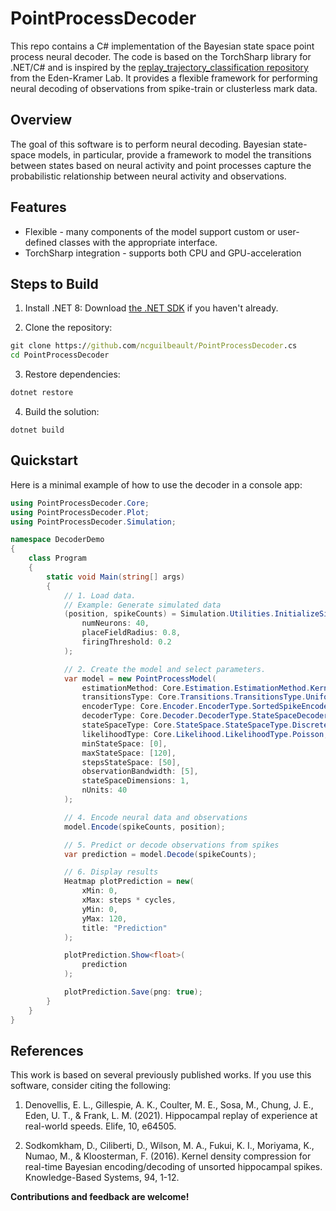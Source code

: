 # PointProcessDecoder

This repo contains a C# implementation of the Bayesian state space point process neural decoder. The code is based on the TorchSharp library for .NET/C# and is inspired by the [replay_trajectory_classification repository](https://github.com/Eden-Kramer-Lab/replay_trajectory_classification) from the Eden-Kramer Lab. It provides a flexible framework for performing neural decoding of observations from spike-train or clusterless mark data.

## Overview

The goal of this software is to perform neural decoding. Bayesian state-space models, in particular, provide a framework to model the transitions between states based on neural activity and point processes capture the probabilistic relationship between neural activity and observations.

## Features

* Flexible - many components of the model support custom or user-defined classes with the appropriate interface.
* TorchSharp integration - supports both CPU and GPU-acceleration

## Steps to Build

1. Install .NET 8:
Download [the .NET SDK](https://dotnet.microsoft.com/download) if you haven't already.

2. Clone the repository:

```cmd
git clone https://github.com/ncguilbeault/PointProcessDecoder.cs
cd PointProcessDecoder
```

3. Restore dependencies:

```cmd
dotnet restore
```

4. Build the solution:

```
dotnet build
```

## Quickstart

Here is a minimal example of how to use the decoder in a console app:

```csharp
using PointProcessDecoder.Core;
using PointProcessDecoder.Plot;
using PointProcessDecoder.Simulation;

namespace DecoderDemo
{
    class Program
    {
        static void Main(string[] args)
        {
            // 1. Load data.
            // Example: Generate simulated data
            (position, spikeCounts) = Simulation.Utilities.InitializeSimulation1D(
                numNeurons: 40,
                placeFieldRadius: 0.8,
                firingThreshold: 0.2
            );

            // 2. Create the model and select parameters.
            var model = new PointProcessModel(
                estimationMethod: Core.Estimation.EstimationMethod.KernelDensity,
                transitionsType: Core.Transitions.TransitionsType.Uniform,
                encoderType: Core.Encoder.EncoderType.SortedSpikeEncoder,
                decoderType: Core.Decoder.DecoderType.StateSpaceDecoder,
                stateSpaceType: Core.StateSpace.StateSpaceType.DiscreteUniformStateSpace,
                likelihoodType: Core.Likelihood.LikelihoodType.Poisson,
                minStateSpace: [0],
                maxStateSpace: [120],
                stepsStateSpace: [50],
                observationBandwidth: [5],
                stateSpaceDimensions: 1,
                nUnits: 40
            );

            // 4. Encode neural data and observations
            model.Encode(spikeCounts, position);

            // 5. Predict or decode observations from spikes
            var prediction = model.Decode(spikeCounts);

            // 6. Display results
            Heatmap plotPrediction = new(
                xMin: 0,
                xMax: steps * cycles,
                yMin: 0,
                yMax: 120,
                title: "Prediction"
            );

            plotPrediction.Show<float>(
                prediction
            );

            plotPrediction.Save(png: true);
        }
    }
}
```

## References

This work is based on several previously published works. If you use this software, consider citing the following:

1. Denovellis, E. L., Gillespie, A. K., Coulter, M. E., Sosa, M., Chung, J. E., Eden, U. T., & Frank, L. M. (2021). Hippocampal replay of experience at real-world speeds. Elife, 10, e64505.

2. Sodkomkham, D., Ciliberti, D., Wilson, M. A., Fukui, K. I., Moriyama, K., Numao, M., & Kloosterman, F. (2016). Kernel density compression for real-time Bayesian encoding/decoding of unsorted hippocampal spikes. Knowledge-Based Systems, 94, 1-12.


**Contributions and feedback are welcome!**